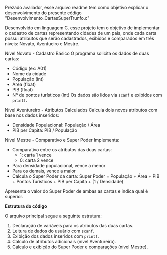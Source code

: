 Prezado avaliador, esse arquivo readme tem como objetivo explicar o desenvolvimento do presente código "Desenvolvimento_CartasSuperTrunfo.c"

Desenvolvido em linguagem C. esse projeto tem o objetivo de implementar o cadastro de cartas representando cidades de um país, onde cada carta possui atributos que serão cadastrados, exibidos e comparados em três niveis: Novato, Aventueiro e Mestre.

Nível Novato - Cadastro Básico
O programa solicita os dados de duas cartas:
  - Código (ex: A01)
  - Nome da cidade
  - População (int)
  - Área (float)
  - PIB (float)
  - Nº de pontos turísticos (int)
Os dados são lidos via `scanf` e exibidos com `printf`.

Nível Aventureiro - Atributos Calculados
Calcula dois novos atributos com base nos dados inseridos:
  - Densidade Populacional: População / Área
  - PIB per Capita: PIB / População

Nível Mestre - Comparativo e Super Poder
Implementa:
  - Comparativo entre os atributos das duas cartas:
    - 1: carta 1 vence
    - 0: carta 2 vence
  - Para densidade populacional, vence a menor
  - Para os demais, vence a maior
- Calcula o Super Poder da carta: Super Poder = População + Área + PIB + Pontos Turísticos + PIB per Capita + (1 / Densidade)

Apresenta o valor do Super Poder de ambas as cartas e indica qual é superior.

**Estrutura do código**

O arquivo principal segue a seguinte estrutura:
1. Declaração de variáveis para os atributos das duas cartas.
2. Leitura de dados do usuário com `scanf`.
3. Exibição dos dados inseridos com `printf`.
4. Cálculo de atributos adicionais (nível Aventureiro).
5. Cálculo e exibição do Super Poder e comparações (nível Mestre).
